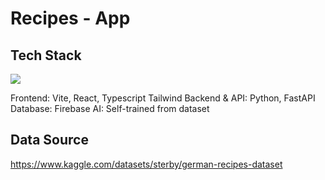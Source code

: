 # Recipes - App

## Tech Stack
<img src="https://skillicons.dev/icons?i=vite,react,ts,tailwind,py,fastapi,firebase"/>

Frontend: Vite, React, Typescript Tailwind
Backend & API: Python, FastAPI
Database: Firebase
AI: Self-trained from dataset

## Data Source
https://www.kaggle.com/datasets/sterby/german-recipes-dataset
